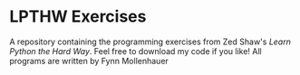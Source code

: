 # LPTHW Exercises
  A repository containing the programming exercises from Zed Shaw's *Learn Python the
  Hard Way*.
  Feel free to download my code if you like!
  All programs are written by Fynn Mollenhauer
